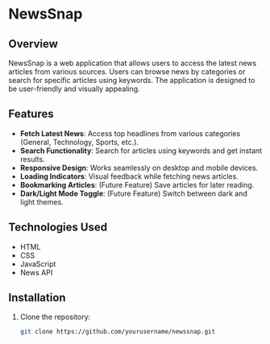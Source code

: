 # NewsSnap
## Overview

NewsSnap is a web application that allows users to access the latest news articles from various sources. Users can browse news by categories or search for specific articles using keywords. The application is designed to be user-friendly and visually appealing.

## Features

- **Fetch Latest News**: Access top headlines from various categories (General, Technology, Sports, etc.).
- **Search Functionality**: Search for articles using keywords and get instant results.
- **Responsive Design**: Works seamlessly on desktop and mobile devices.
- **Loading Indicators**: Visual feedback while fetching news articles.
- **Bookmarking Articles**: (Future Feature) Save articles for later reading.
- **Dark/Light Mode Toggle**: (Future Feature) Switch between dark and light themes.

## Technologies Used

- HTML
- CSS
- JavaScript
- News API

## Installation

1. Clone the repository:
   ```bash
   git clone https://github.com/yourusername/newssnap.git
